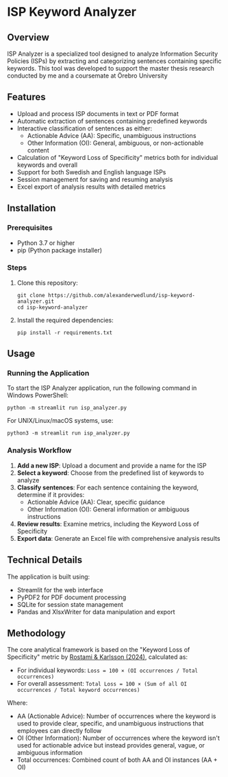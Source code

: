 # ISP Keyword Analyzer

## Overview

ISP Analyzer is a specialized tool designed to analyze Information Security Policies (ISPs) by extracting and categorizing sentences containing specific keywords. This tool was developed to support the master thesis research conducted by me and a coursemate at Örebro University

## Features

- Upload and process ISP documents in text or PDF format
- Automatic extraction of sentences containing predefined keywords
- Interactive classification of sentences as either:
  - Actionable Advice (AA): Specific, unambiguous instructions
  - Other Information (OI): General, ambiguous, or non-actionable content
- Calculation of "Keyword Loss of Specificity" metrics both for individual keywords and overall
- Support for both Swedish and English language ISPs
- Session management for saving and resuming analysis
- Excel export of analysis results with detailed metrics

## Installation

### Prerequisites

- Python 3.7 or higher
- pip (Python package installer)

### Steps

1. Clone this repository:
   ```
   git clone https://github.com/alexanderwedlund/isp-keyword-analyzer.git
   cd isp-keyword-analyzer
   ```

2. Install the required dependencies:
   ```
   pip install -r requirements.txt
   ```

## Usage

### Running the Application

To start the ISP Analyzer application, run the following command in Windows PowerShell:

```
python -m streamlit run isp_analyzer.py
```

For UNIX/Linux/macOS systems, use:

```
python3 -m streamlit run isp_analyzer.py
```

### Analysis Workflow

1. **Add a new ISP**: Upload a document and provide a name for the ISP
2. **Select a keyword**: Choose from the predefined list of keywords to analyze
3. **Classify sentences**: For each sentence containing the keyword, determine if it provides:
   - Actionable Advice (AA): Clear, specific guidance
   - Other Information (OI): General information or ambiguous instructions
4. **Review results**: Examine metrics, including the Keyword Loss of Specificity
5. **Export data**: Generate an Excel file with comprehensive analysis results

## Technical Details

The application is built using:
- Streamlit for the web interface
- PyPDF2 for PDF document processing
- SQLite for session state management
- Pandas and XlsxWriter for data manipulation and export

## Methodology

The core analytical framework is based on the "Keyword Loss of Specificity" metric by [Rostami & Karlsson (2024)](https://www.emerald.com/insight/content/doi/10.1108/ics-10-2023-0187/full/pdf), calculated as:

- For individual keywords: `Loss = 100 × (OI occurrences / Total occurrences)`
- For overall assessment: `Total Loss = 100 × (Sum of all OI occurrences / Total keyword occurrences)`

Where:
- AA (Actionable Advice): Number of occurrences where the keyword is used to provide clear, specific, and unambiguous instructions that employees can directly follow
- OI (Other Information): Number of occurrences where the keyword isn't used for actionable advice but instead provides general, vague, or ambiguous information
- Total occurrences: Combined count of both AA and OI instances (AA + OI)
